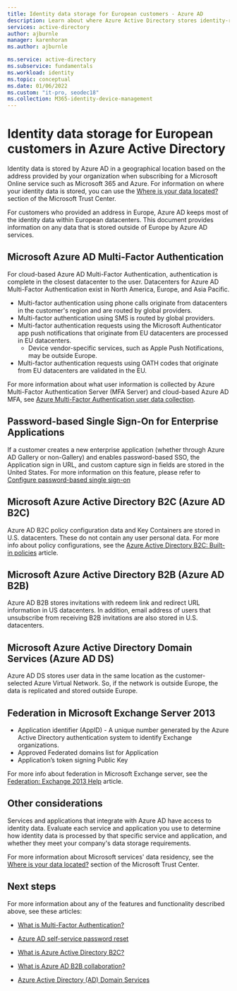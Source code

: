 ```yaml
---
title: Identity data storage for European customers - Azure AD
description: Learn about where Azure Active Directory stores identity-related data for its European customers.
services: active-directory
author: ajburnle
manager: karenhoran
ms.author: ajburnle

ms.service: active-directory
ms.subservice: fundamentals
ms.workload: identity
ms.topic: conceptual
ms.date: 01/06/2022
ms.custom: "it-pro, seodec18"
ms.collection: M365-identity-device-management
---
```


# Identity data storage for European customers in Azure Active Directory
Identity data is stored by Azure AD in a geographical location  based on the address provided by your organization when subscribing for a Microsoft Online service such as Microsoft 365 and Azure. For information on where your identity data is stored, you can use the [Where is your data located?](https://www.microsoft.com/trustcenter/privacy/where-your-data-is-located) section of the Microsoft Trust Center.

For customers who provided an address in Europe, Azure AD keeps most of the identity data within European datacenters. This document provides information on any data that is stored outside of Europe by Azure AD services.

## Microsoft Azure AD Multi-Factor Authentication

For cloud-based Azure AD Multi-Factor Authentication, authentication is complete in the closest datacenter to the user. Datacenters for Azure AD Multi-Factor Authentication exist in North America, Europe, and Asia Pacific.

* Multi-factor authentication using phone calls originate from datacenters in the customer's region and are routed by global providers.
* Multi-factor authentication using SMS is routed by global providers.
* Multi-factor authentication requests using the Microsoft Authenticator app push notifications that originate from EU datacenters are processed in EU datacenters.
    * Device vendor-specific services, such as Apple Push Notifications, may be outside Europe.
* Multi-factor authentication requests using OATH codes that originate from EU datacenters are validated in the EU.

For more information about what user information is collected by Azure Multi-Factor Authentication Server (MFA Server) and cloud-based Azure AD MFA, see [Azure Multi-Factor Authentication user data collection](../authentication/howto-mfa-reporting-datacollection.md).

## Password-based Single Sign-On for Enterprise Applications
 
If a customer creates a new enterprise application (whether through Azure AD Gallery or non-Gallery) and enables password-based SSO, the Application sign in URL, and custom capture sign in fields are stored in the United States. For more information on this feature, please refer to [Configure password-based single sign-on](../manage-apps/configure-password-single-sign-on-non-gallery-applications.md)

## Microsoft Azure Active Directory B2C (Azure AD B2C)

Azure AD B2C policy configuration data and Key Containers are stored in U.S. datacenters. These do not contain any user personal data. For more info about policy configurations, see the [Azure Active Directory B2C: Built-in policies](../../active-directory-b2c/user-flow-overview.md) article.

## Microsoft Azure Active Directory B2B (Azure AD B2B) 
    
Azure AD B2B stores invitations with redeem link and redirect URL information in US datacenters. In addition, email address of users that unsubscribe from receiving B2B invitations are  also stored in U.S. datacenters.

## Microsoft Azure Active Directory Domain Services (Azure AD DS)

Azure AD DS stores user data in the same location as the customer-selected Azure Virtual Network. So, if the network is outside Europe, the data is replicated and stored outside Europe.

## Federation in Microsoft Exchange Server 2013
    
- Application identifier (AppID) - A unique number generated by the Azure Active Directory authentication system to identify Exchange organizations.
- Approved Federated domains list for Application
- Application’s token signing Public Key 

For more info about federation in Microsoft Exchange server, see the [Federation: Exchange 2013 Help](/exchange/federation-exchange-2013-help) article.


## Other considerations

Services and applications that integrate with Azure AD have access to identity data. Evaluate each service and application you use to determine how identity data is processed by that specific service and application, and whether they meet your company's data storage requirements.

For more information about Microsoft services' data residency, see the [Where is your data located?](https://www.microsoft.com/trustcenter/privacy/where-your-data-is-located) section of the Microsoft Trust Center.

## Next steps
For more information about any of the features and functionality described above, see these articles:
- [What is Multi-Factor Authentication?](../authentication/concept-mfa-howitworks.md)

- [Azure AD self-service password reset](../authentication/concept-sspr-howitworks.md)

- [What is Azure Active Directory B2C?](../../active-directory-b2c/overview.md)

- [What is Azure AD B2B collaboration?](../external-identities/what-is-b2b.md)

- [Azure Active Directory (AD) Domain Services](../../active-directory-domain-services/overview.md)